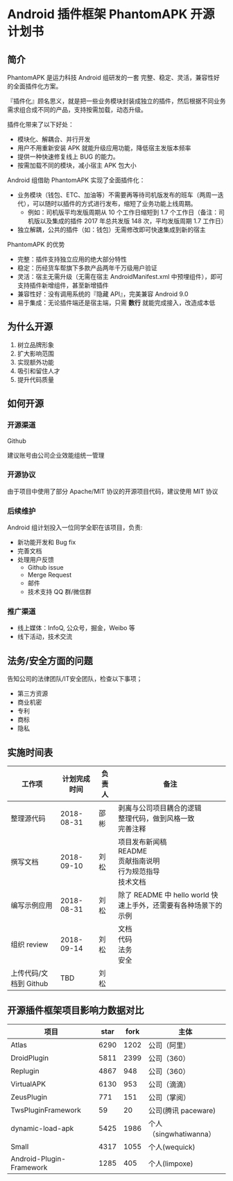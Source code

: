 # Android 插件框架 PhantomAPK 开源计划书

## 简介

PhantomAPK 是运力科技 Android 组研发的一套 完整、稳定、灵活，兼容性好的全面插件化方案。

『插件化』顾名思义，就是把一些业务模块封装成独立的插件，然后根据不同业务需求组合成不同的产品，支持按需加载，动态升级。

插件化带来了以下好处：

- 模块化、解耦合、并行开发
- 用户不用重新安装 APK 就能升级应用功能，降低宿主发版本频率
- 提供一种快速修复线上 BUG 的能力。
- 按需加载不同的模块，减小宿主 APK 包大小

Android 组借助 PhantomAPK 实现了全面插件化：

- 业务模块（钱包、ETC、加油等）不需要再等待司机版发布的班车（两周一迭代），可以随时以插件的方式进行发布，缩短了业务功能上线周期。
  - 例如：司机版平均发版周期从 10 个工作日缩短到 1.7 个工作日（备注：司机版以及集成的插件 2017 年总共发版 148 次，平均发版周期 1.7 工作日）
- 独立解耦，公共的插件（如：钱包）无需修改即可快速集成到新的宿主

PhantomAPK 的优势

- 完整：插件支持独立应用的绝大部分特性
- 稳定：历经货车帮旗下多款产品两年千万级用户验证
- 灵活：宿主无需升级（无需在宿主 AndroidManifest.xml 中预埋组件），即可支持插件新增组件，甚至新增插件
- 兼容性好：没有调用系统的『隐藏 API』，完美兼容 Android 9.0
- 易于集成：无论插件端还是宿主端，只需 **数行** 就能完成接入，改造成本低

## 为什么开源

1. 树立品牌形象
2. 扩大影响范围
3. 实现额外功能
4. 吸引和留住人才
5. 提升代码质量

## 如何开源

### 开源渠道

Github

建议账号由公司企业效能组统一管理

### 开源协议

由于项目中使用了部分 Apache/MIT 协议的开源项目代码，建议使用 MIT 协议

### 后续维护

Android 组计划投入一位同学全职在该项目，负责:

- 新功能开发和 Bug fix
- 完善文档
- 处理用户反馈
  - Github issue
  - Merge Request
  - 邮件
  - 技术支持 QQ 群/微信群

### 推广渠道

- 线上媒体：InfoQ, 公众号，掘金，Weibo 等
- 线下活动，技术交流

## 法务/安全方面的问题

告知公司的法律团队/IT安全团队，检查以下事项；

- 第三方资源
- 商业机密
- 专利
- 商标
- 隐私

## 实施时间表

| 工作项 | 计划完成时间 | 负责人 | 备注 |
| ---- | ---- | ---- | ---- |
| 整理源代码 | 2018-08-31 | 邵彬 | 剥离与公司项目耦合的逻辑 <br/> 整理代码，做到风格一致 <br/> 完善注释 <br/>
| 撰写文档  | 2018-09-10 | 刘松 | 项目发布新闻稿 <br/> README <br/> 贡献指南说明 <br/> 行为规范指导 <br/> 技术文档
| 编写示例应用 | 2018-08-31 | 刘松 | 除了 README 中 hello world 快速上手外，还需要有各种场景下的示例
| 组织 review | 2018-09-14 | 刘松 | 文档<br/>代码<br/>法务<br/>安全 |
| 上传代码/文档到 Github | TBD | 刘松 |  |

## 开源插件框架项目影响力数据对比

| 项目 | star | fork | 主体 |
| ---- | ---- | ---- | ---- |
| Atlas | 6290 | 1202 | 公司（阿里） |
| DroidPlugin | 5811 | 2399 | 公司（360）|
| Replugin | 4867 | 948 | 公司（360） |
| VirtualAPK | 6130 | 953 | 公司（滴滴） |
| ZeusPlugin | 771 | 151 | 公司（掌阅）
| TwsPluginFramework | 59 | 20 | 公司(腾讯 paceware)
| dynamic-load-apk | 5425 | 1986 | 个人（singwhatiwanna）
| Small | 4317 | 1055 | 个人(wequick) |
| Android-Plugin-Framework | 1285 | 405 | 个人(limpoxe)